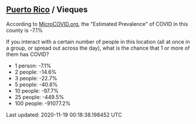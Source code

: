 
## [Puerto Rico](/united-states/puerto-rico) / Vieques

According to [MicroCOVID.org](http://microcovid.org),
the "Estimated Prevalence" of COVID in this county is -7.1%

If you interact with a certain number of people in this location
(all at once in a group, or spread out across the day), what is the chance that
1 or more of them has COVID?

- 1 person: -7.1%
- 2 people: -14.6%
- 3 people: -22.7%
- 5 people: -40.6%
- 10 people: -97.7%
- 25 people: -449.5%
- 100 people: -91077.2%

Last updated: 2020-11-19 00:18:38.198452 UTC
